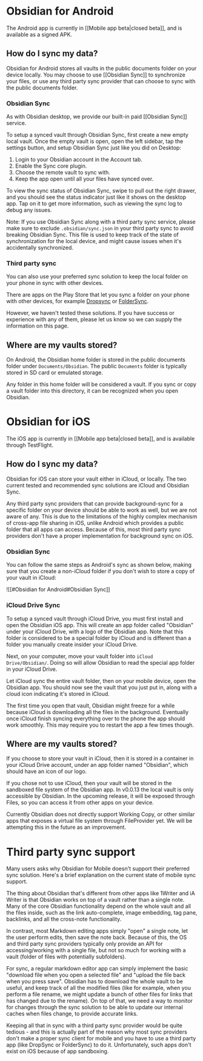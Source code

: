 # Obsidian for Android

The Android app is currently in [[Mobile app beta|closed beta]], and is available as a signed APK.

## How do I sync my data?

Obsidian for Android stores all vaults in the public documents folder on your device locally. You may choose to use [[Obsidian Sync]] to synchronize your files, or use any third party sync provider that can choose to sync with the public documents folder.

### Obsidian Sync

As with Obsidian desktop, we provide our built-in paid [[Obsidian Sync]] service.

To setup a synced vault through Obsidian Sync, first create a new empty local vault. Once the empty vault is open, open the left sidebar, tap the settings button, and setup Obsidian Sync just like you did on Desktop:

1. Login to your Obsidian account in the Account tab.
2. Enable the Sync core plugin.
3. Choose the remote vault to sync with.
4. Keep the app open until all your files have synced over.

To view the sync status of Obsidian Sync, swipe to pull out the right drawer, and you should see the status indicator just like it shows on the desktop app. Tap on it to get more information, such as viewing the sync log to debug any issues.

Note: If you use Obsidian Sync along with a third party sync service, please make sure to exclude `.obsidian/sync.json` in your third party sync to avoid breaking Obsidian Sync. This file is used to keep track of the state of synchronization for the local device, and might cause issues when it's accidentally synchronized.

### Third party sync

You can also use your preferred sync solution to keep the local folder on your phone in sync with other devices.

There are apps on the Play Store that let you sync a folder on your phone with other devices, for example [Dropsync](https://play.google.com/store/apps/details?id=com.ttxapps.dropsync) or [FolderSync](https://play.google.com/store/apps/details?id=dk.tacit.android.foldersync.lite).

However, we haven't tested these solutions. If you have success or experience with any of them, please let us know so we can supply the information on this page.

## Where are my vaults stored?

On Android, the Obsidian home folder is stored in the public documents folder under `Documents/Obsidian`. The public `Documents` folder is typically stored in SD card or emulated storage.

Any folder in this home folder will be considered a vault. If you sync or copy a vault folder into this directory, it can be recognized when you open Obsidian.

# Obsidian for iOS

The iOS app is currently in [[Mobile app beta|closed beta]], and is available through TestFlight.

## How do I sync my data?

Obsidian for iOS can store your vault either in iCloud, or locally. The two current tested and recommended sync solutions are iCloud and Obsidian Sync.

Any third party sync providers that can provide background-sync for a specific folder on your device should be able to work as well, but we are not aware of any. This is due to the limitations of the highly complex mechanism of cross-app file sharing in iOS, unlike Android which provides a public folder that all apps can access. Because of this, most third party sync providers don't have a proper implementation for background sync on iOS.

### Obsidian Sync

You can follow the same steps as Android's sync as shown below, making sure that you create a non-iCloud folder if you don't wish to store a copy of your vault in iCloud:

![[#Obsidian for Android#Obsidian Sync]]

### iCloud Drive Sync

To setup a synced vault through iCloud Drive, you must first install and open the Obsidian iOS app. This will create an app folder called "Obsidian" under your iCloud Drive, with a logo of the Obsidian app. Note that this folder is considered to be a special folder by iCloud and is different than a folder you manually create insider your iCloud Drive.

Next, on your computer, move your vault folder into `iCloud Drive/Obsidian/`. Doing so will allow Obsidian to read the special app folder in your iCloud Drive.

Let iCloud sync the entire vault folder, then on your mobile device, open the Obsidian app. You should now see the vault that you just put in, along with a cloud icon indicating it's stored in iCloud.

The first time you open that vault, Obsidian might freeze for a while because iCloud is downloading all the files in the background. Eventually once iCloud finish syncing everything over to the phone the app should work smoothly. This may require you to restart the app a few times though.

## Where are my vaults stored?

If you choose to store your vault in iCloud, then it is stored in a container in your iCloud Drive account, under an app folder named "Obsidian", which should have an icon of our logo.

If you chose not to use iCloud, then your vault will be stored in the sandboxed file system of the Obsidian app. In v0.0.13 the local vault is only accessible by Obsidian. In the upcoming release, it will be exposed through Files, so you can access it from other apps on your device.

Currently Obsidian does not directly support Working Copy, or other similar apps that exposes a virtual file system through FileProvider yet. We will be attempting this in the future as an improvement.

# Third party sync support

Many users asks why Obsidian for Mobile doesn't support their preferred sync solution. Here's a brief explanation on the current state of mobile sync support.

The thing about Obsidian that's different from other apps like 1Writer and iA Writer is that Obsidian works on top of a vault rather than a single note. Many of the core Obsidian functionality depend on the whole vault and all the files inside, such as the link auto-complete, image embedding, tag pane, backlinks, and all the cross-note functionality.

In contrast, most Markdown editing apps simply "open" a single note, let the user perform edits, then save the note back. Because of this, the OS and third party sync providers typically only provide an API for accessing/working with a single file, but not so much for working with a vault (folder of files with potentially subfolders).

For sync, a regular markdown editor app can simply implement the basic "download file when you open a selected file" and "upload the file back when you press save". Obsidian has to download the whole vault to be useful, and keep track of all the modified files (like for example, when you perform a file rename, we might update a bunch of other files for links that has changed due to the rename). On top of that, we need a way to monitor for changes through the sync solution to be able to update our internal caches when files change, to provide accurate links.

Keeping all that in sync with a third party sync provider would be quite tedious - and this is actually part of the reason why most sync providers don't make a proper sync client for mobile and you have to use a third party app (like DropSync or FolderSync) to do it. Unfortunately, such apps don't exist on iOS because of app sandboxing.